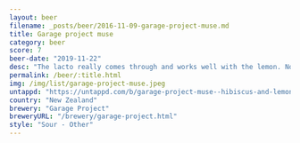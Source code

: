 ```yaml
---
layout: beer
filename: _posts/beer/2016-11-09-garage-project-muse.md
title: Garage project muse
category: beer
score: 7
beer-date: "2019-11-22"
desc: "The lacto really comes through and works well with the lemon. Not at all like a beer, more like traditional lemonade"
permalink: /beer/:title.html
img: /img/list/garage-project-muse.jpeg
untappd: "https://untappd.com/b/garage-project-muse--hibiscus-and-lemon/3111300"
country: "New Zealand"
brewery: "Garage Project"
breweryURL: "/brewery/garage-project.html"
style: "Sour - Other"
---
```

